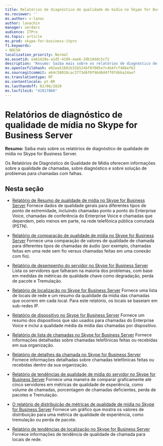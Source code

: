 ```yaml
---
title: Relatórios de diagnóstico de qualidade de mídia no Skype for Business Server
ms.reviewer: ''
ms.author: v-lanac
author: lanachin
manager: serdars
audience: ITPro
ms.topic: article
ms.prod: skype-for-business-itpro
f1.keywords:
- NOCSH
localization_priority: Normal
ms.assetid: ea61428e-a1d5-4189-aae6-3db19ddc5cf2
description: 'Resumo: Saiba mais sobre os relatórios de diagnóstico de qualidade de mídia no Skype for Business Server.'
ms.openlocfilehash: e02ea51681b31b524bf87005e7c4b4fcf48bef62
ms.sourcegitcommit: e64c50818cac37f3d6f0f96d0d4ff0f4bba24aef
ms.translationtype: MT
ms.contentlocale: pt-BR
ms.lasthandoff: 02/06/2020
ms.locfileid: "41817860"
---
```

# <a name="media-quality-diagnostic-reports-in-skype-for-business-server"></a>Relatórios de diagnóstico de qualidade de mídia no Skype for Business Server
 
**Resumo:** Saiba mais sobre os relatórios de diagnóstico de qualidade de mídia no Skype for Business Server.
  
Os Relatórios de Diagnóstico de Qualidade de Mídia oferecem informações sobre a qualidade de chamadas, sobre diagnóstico e sobre solução de problemas para chamadas com falhas.
  
## <a name="in-this-section"></a>Nesta seção

- [Relatório de Resumo de qualidade de mídia no Skype for Business Server](summary.md) Fornece dados de qualidade gerais para diferentes tipos de ponto de extremidade, incluindo chamadas ponto a ponto do Enterprise Voice, chamadas de conferência do Enterprise Voice e chamadas que dependem, pelo menos em parte, na rede telefônica pública comutada (PSTN).
    
- [Relatório de comparação de qualidade de mídia no Skype for Business Server](comparison.md) Fornece uma comparação de valores de qualidade de chamada para diferentes tipos de chamadas de áudio (por exemplo, chamadas feitas em uma rede sem fio versus chamadas feitas em uma conexão com fio).
    
- [Relatório de desempenho do servidor no Skype for Business Server](server-performance.md) Lista os servidores que falharam na maioria dos problemas, com base em medidas de métricas de qualidade chave como degradação, perda de pacote e Tremulação.
    
- [Relatório de localização no Skype for Business Server](location-report.md) Fornece uma lista de locais de rede e um resumo da qualidade da mídia das chamadas que ocorrem em cada local. Para este relatório, os locais se baseiam em sub-redes IP.
    
- [Relatório de dispositivo no Skype for Business Server](device-report.md) Fornece um resumo dos dispositivos que são usados para chamadas do Enterprise Voice e inclui a qualidade média da mídia das chamadas por dispositivo.
    
- [Relatório de lista de chamadas no Skype for Business Server](call-list-report-0.md) Fornece informações detalhadas sobre chamadas telefônicas feitas ou recebidas em sua organização.
    
- [Relatório de detalhes da chamada no Skype for Business Server](call-detail-report.md) Fornece informações detalhadas sobre chamadas telefônicas feitas ou recebidas dentro da sua organização.
    
- [Relatório de tendências de qualidade de mídia do servidor no Skype for Business Server](server-media-quality-trend-report.md) Fornece uma maneira de comparar graficamente até cinco servidores em métricas de qualidade de experiência, como volume de chamadas, porcentagem de chamadas deficientes, perda de pacotes e Tremulação.
    
- [O relatório de distribuição de métricas de qualidade de mídia no Skype for Business Server](media-quality-metrics-distribution-report.md) Fornece um gráfico que mostra os valores de distribuição para uma métrica de qualidade de experiência, como tremulação ou perda de pacote.
    
- [Relatório de tendências de localização no Skype for Business Server](location-trend-report.md) Fornece informações de tendência de qualidade de chamada para locais de rede.
    

